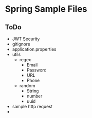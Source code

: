 # Spring Sample Files
## ToDo 
- JWT Security
- gitignore
- application.properties
- utils
  - regex
    - Email
    - Password
    - URL
    - Phone
  - random
    - String
    - number
    - uuid
- sample http request
- 
